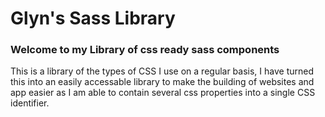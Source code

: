 # Glyn's Sass Library

### Welcome to my Library of css ready sass components

This is a library of the types of CSS I use on a regular basis, I have turned this into an easily accessable library to make the building of websites and app easier as I am able to contain several css properties into a single CSS identifier.
